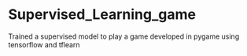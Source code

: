 # Supervised_Learning_game
Trained a supervised model to play a game developed in pygame using tensorflow and tflearn
